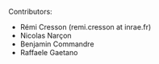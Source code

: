 Contributors:
- Rémi Cresson (remi.cresson at inrae.fr)
- Nicolas Narçon
- Benjamin Commandre
- Raffaele Gaetano
